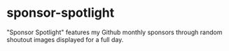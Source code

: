 # sponsor-spotlight
"Sponsor Spotlight" features my Github monthly sponsors through random shoutout images displayed for a full day.
